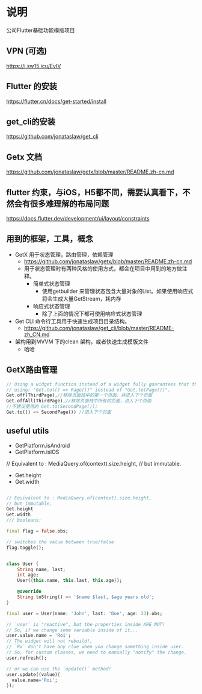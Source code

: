 # 说明
公司Flutter基础功能模版项目

## VPN (可选)
https://i.sw15.icu/EvIV

## Flutter 的安装
https://flutter.cn/docs/get-started/install

## get_cli的安装
https://github.com/jonataslaw/get_cli

## Getx 文档
https://github.com/jonataslaw/getx/blob/master/README.zh-cn.md

## flutter 约束，与iOS，H5都不同，需要认真看下，不然会有很多难理解的布局问题
https://docs.flutter.dev/development/ui/layout/constraints

## 用到的框架，工具，概念
- GetX 用于状态管理，路由管理，依赖管理
    - https://github.com/jonataslaw/getx/blob/master/README.zh-cn.md
    - 用于状态管理时有两种风格的使用方式，都会在项目中用到的地方做注释。
        - 简单式状态管理
            - 使用getbuilder 来管理状态包含大量对象的List。如果使用响应式将会生成大量GetStream，耗内存
        - 响应式状态管理
            - 除了上面的情况下都可使用响应式状态管理
- Get CLI 命令行工具用于快速生成项目目录结构。
    - https://github.com/jonataslaw/get_cli/blob/master/README-zh_CN.md
- 架构用到MVVM 下的clean 架构。或者快速生成模版文件
    - 哈哈



## GetX路由管理
```dart
// Using a widget function instead of a widget fully guarantees that the widget and its controllers will be removed from memory when they are no longer used.
// using: "Get.to(() => Page())" instead of "Get.to(Page())".
Get.off(ThirdPage),//移除页面栈中的第一个页面，并进入下个页面
Get.offAll(ThirdPage),//移除页面栈中所有的页面，进入下个页面
//不建议使用的 Get.to(SecondPage());
Get.to(() => SecondPage()) //进入下个页面
```

## useful utils

- GetPlatform.isAndroid
- GetPlatform.isIOS

// Equivalent to : MediaQuery.of(context).size.height,
// but immutable.
- Get.height
- Get.width
```dart

// Equivalent to : MediaQuery.of(context).size.height,
// but immutable.
Get.height
Get.width
/// booleans:

final flag = false.obs;

// switches the value between true/false
flag.toggle();


class User {
    String name, last;
    int age;
    User({this.name, this.last, this.age});

    @override
    String toString() => '$name $last, $age years old';
}

final user = User(name: 'John', last: 'Doe', age: 33).obs;

// `user` is "reactive", but the properties inside ARE NOT!
// So, if we change some variable inside of it...
user.value.name = 'Roi';
// The widget will not rebuild!,
// `Rx` don't have any clue when you change something inside user.
// So, for custom classes, we need to manually "notify" the change.
user.refresh();

// or we can use the `update()` method!
user.update((value){
  value.name='Roi';
});
```